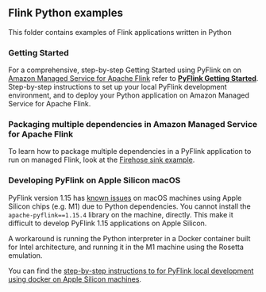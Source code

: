 ## Flink Python examples

This folder contains examples of Flink applications written in Python

### Getting Started

For a comprehensive, step-by-step Getting Started using PyFlink on  on [Amazon Managed Service for Apache Flink](https://aws.amazon.com/managed-service-apache-flink/)
refer to **[PyFlink Getting Started](https://github.com/aws-samples/pyflink-getting-started)**. 
Step-by-step instructions to set up your local PyFlink development environment, and to deploy your Python application on
Amazon Managed Service for Apache Flink.

### Packaging multiple dependencies in Amazon Managed Service for Apache Flink

To learn how to package multiple dependencies in a PyFlink application to run on managed Flink, look at the [Firehose sink example](./FirehoseSink/).
 
### Developing PyFlink on Apple Silicon macOS

PyFlink version 1.15 has [known issues](https://issues.apache.org/jira/browse/FLINK-25188) on macOS machines using Apple Silicon chips (e.g. M1) due to Python dependencies.
You cannot install the `apache-pyflink==1.15.4` library on the machine, directly. This make it difficult to develop PyFlink 1.15 applications on Apple Silicon.

A workaround is running the Python interpreter in a Docker container built for Intel architecture, and running it in the M1 machine using the Rosetta emulation.

You can find the [step-by-step instructions to for PyFlink local development using docker on Apple Silicon machines](./LocalDevelopmentOnAppleSilicon).